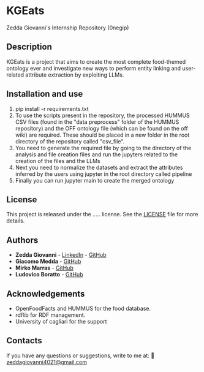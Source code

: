 # KGEats
Zedda Giovanni's Internship Repository (0negip)

## Description

KGEats is a project that aims to create the most complete food-themed ontology ever and investigate new ways to perform entity linking and user-related attribute extraction by exploiting LLMs.

## Installation and use

1) pip install -r requirements.txt
2) To use the scripts present in the repository, the processed HUMMUS CSV files (found in the "data preprocess" folder of the HUMMUS repository) and the OFF ontology file (which can be found on the off wiki) are required. These should be placed in a new folder in the root directory of the repository called "csv_file".
3) You need to generate the required file by going to the directory of the analysis and file creation files and run the jupyters related to the creation of the files and the LLMs
4) Next you need to normalize the datasets and extract the attributes inferred by the users using jupyter in the root directory called pipeline
5) Finally you can run jupyter main to create the merged ontology 


## License

This project is released under the ..... license.
See the [LICENSE](LICENSE) file for more details.

## Authors

- **Zedda Giovanni** - [LinkedIn](https://it.linkedin.com/in/giovanni-zedda-99a18231b)
                     - [GitHub](https://github.com/0negip)
- **Giacomo Medda** - [GitHub](https://github.com/jackmedda)
- **Mirko Marras** - [GitHub](https://github.com/mirkomarras)
- **Ludovico Boratto** - [GitHub](https://github.com/ludovicoboratto)

## Acknowledgements
- OpenFoodFacts and HUMMUS for the food database.
- rdflib for RDF management.
- University of cagliari for the support


## Contacts
If you have any questions or suggestions, write to me at:
📧 zeddagiovanni4021@gmail.com